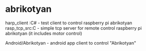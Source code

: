 # abrikotyan

harp_client :C# - test client to control raspberry pi abrikotyan
rasp_tcp_src:C - simple tcp server for remote control raspberry pi abrikotyan (it includes motor control)

Android/Abrikotyan - android app client to control "Abrikotyan"


